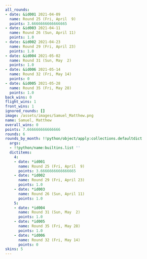 ```yaml
---
all_rounds:
- date: &id001 2021-04-09
  name: Round 25 (Fri, April  9)
  points: 3.6666666666666665
- date: &id003 2021-04-11
  name: Round 26 (Sun, April 11)
  points: 1.0
- date: &id002 2021-04-23
  name: Round 29 (Fri, April 23)
  points: 1.0
- date: &id004 2021-05-02
  name: Round 31 (Sun, May  2)
  points: 1.0
- date: &id006 2021-05-14
  name: Round 32 (Fri, May 14)
  points: 0
- date: &id005 2021-05-28
  name: Round 35 (Fri, May 28)
  points: 1.0
back_wins: 0
flight_wins: 1
front_wins: 1
ignored_rounds: []
image: /assets/images/Samuel_Matthew.png
name: Samuel, Matthew
overall_wins: 0
points: 7.666666666666666
rounds: 6
rounds_by_month: !!python/object/apply:collections.defaultdict
  args:
  - !!python/name:builtins.list ''
  dictitems:
    4:
    - date: *id001
      name: Round 25 (Fri, April  9)
      points: 3.6666666666666665
    - date: *id002
      name: Round 29 (Fri, April 23)
      points: 1.0
    - date: *id003
      name: Round 26 (Sun, April 11)
      points: 1.0
    5:
    - date: *id004
      name: Round 31 (Sun, May  2)
      points: 1.0
    - date: *id005
      name: Round 35 (Fri, May 28)
      points: 1.0
    - date: *id006
      name: Round 32 (Fri, May 14)
      points: 0
skins: 5
---
```

